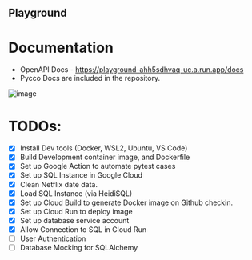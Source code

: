 ## Playground
# Documentation
- OpenAPI Docs - https://playground-ahh5sdhvaq-uc.a.run.app/docs
- Pycco Docs are included in the repository.

![image](https://user-images.githubusercontent.com/84106413/118384759-c6ed4780-b5d6-11eb-802e-8cb15e1c73ac.png)

# TODOs:
- [x] Install Dev tools (Docker, WSL2, Ubuntu, VS Code)
- [x] Build Development container image, and Dockerfile 
- [x] Set up Google Action to automate pytest cases
- [x] Set up SQL Instance in Google Cloud
- [x] Clean Netflix date data.
- [x] Load SQL Instance (via HeidiSQL)
- [x] Set up Cloud Build to generate Docker image on Github checkin.
- [x] Set up Cloud Run to deploy image
- [x] Set up database service account
- [x] Allow Connection to SQL in Cloud Run
- [ ] User Authentication
- [ ] Database Mocking for SQLAlchemy
